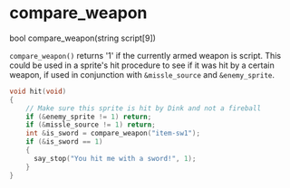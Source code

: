 # compare_weapon

<Prototype>bool compare_weapon(string script[9])</Prototype>

`compare_weapon()` returns '1' if the currently armed weapon is script. This could be used in a sprite's hit procedure to see if it was hit by a certain weapon, if used in conjunction with `&missle_source` and `&enemy_sprite`.

```c
void hit(void)
{
    // Make sure this sprite is hit by Dink and not a fireball
    if (&enemy_sprite != 1) return;
    if (&missle_source != 1) return;
    int &is_sword = compare_weapon("item-sw1");
    if (&is_sword == 1)
    {
      say_stop("You hit me with a sword!", 1);
    }
}
